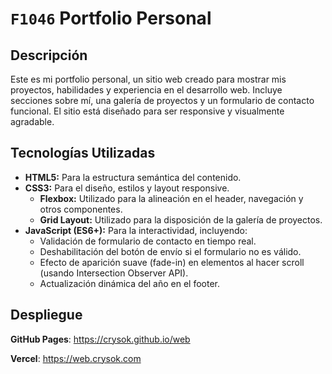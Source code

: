 # `F1046` Portfolio Personal

## Descripción

Este es mi portfolio personal, un sitio web creado para mostrar mis proyectos, habilidades y experiencia en el desarrollo web. Incluye secciones sobre mí, una galería de proyectos y un formulario de contacto funcional. El sitio está diseñado para ser responsive y visualmente agradable.

## Tecnologías Utilizadas

* **HTML5:** Para la estructura semántica del contenido.
* **CSS3:** Para el diseño, estilos y layout responsive.
  * **Flexbox:** Utilizado para la alineación en el header, navegación y otros componentes.
  * **Grid Layout:** Utilizado para la disposición de la galería de proyectos.
* **JavaScript (ES6+):** Para la interactividad, incluyendo:
  * Validación de formulario de contacto en tiempo real.
  * Deshabilitación del botón de envío si el formulario no es válido.
  * Efecto de aparición suave (fade-in) en elementos al hacer scroll (usando Intersection Observer API).
  * Actualización dinámica del año en el footer.

## Despliegue

**GitHub Pages**: <https://crysok.github.io/web>

**Vercel**: <https://web.crysok.com>
